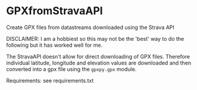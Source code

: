# GPXfromStravaAPI
Create GPX files from datastreams downloaded using the Strava API

DISCLAIMER: I am a hobbiest so this may not be the 'best' way to do the following but it has worked well for me.

The StravaAPI doesn't allow for direct downloading of GPX files. Therefore individual latitude, longitude and elevation values are downloaded and then converted into a gpx file using the `gpxpy.gpx` module.

Requirements: see requirements.txt
